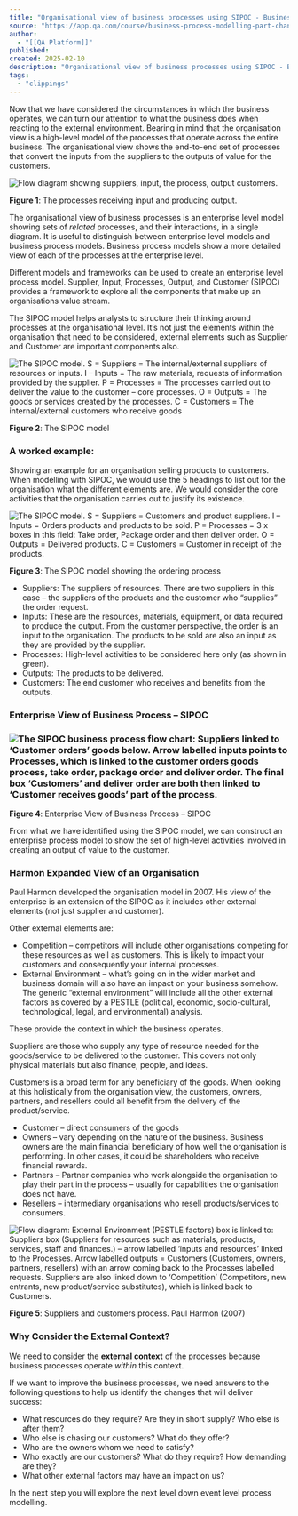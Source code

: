 ```yaml
---
title: "Organisational view of business processes using SIPOC - Business process modelling as part of change Lesson | QA Platform"
source: "https://app.qa.com/course/business-process-modelling-part-change-1698/organisational-view-business-processes-using-sipoc/?context_id=13677&context_resource=lp"
author:
  - "[[QA Platform]]"
published:
created: 2025-02-10
description: "Organisational view of business processes using SIPOC - Business process modelling as part of change lesson from QA Platform. Start learning today with our digital training solutions."
tags:
  - "clippings"
---
```

Now that we have considered the circumstances in which the business operates, we can turn our attention to what the business does when reacting to the external environment. Bearing in mind that the organisation view is a high-level model of the processes that operate across the entire business. The organisational view shows the end-to-end set of processes that convert the inputs from the suppliers to the outputs of value for the customers. 

![Flow diagram showing suppliers, input, the process, output customers.](https://assets.cloudacademy.com/bakery/media/uploads/entity/blobid1-3b55cd86-8c25-4b9a-acbc-b7a242f2e1fb.png)

**Figure 1**: The processes receiving input and producing output.

The organisational view of business processes is an enterprise level model showing sets of *related* processes, and their interactions, in a single diagram. It is useful to distinguish between enterprise level models and business process models. Business process models show a more detailed view of each of the processes at the enterprise level. 

Different models and frameworks can be used to create an enterprise level process model. Supplier, Input, Processes, Output, and Customer (SIPOC) provides a framework to explore all the components that make up an organisations value stream.  

The SIPOC model helps analysts to structure their thinking around processes at the organisational level. It’s not just the elements within the organisation that need to be considered, external elements such as Supplier and Customer are important components also. 

![The SIPOC model. S = Suppliers = The internal/external suppliers of resources or inputs. I – Inputs = The raw materials, requests of information provided by the supplier. P = Processes = The processes carried out to deliver the value to the customer – core processes. O = Outputs = The goods or services created by the processes. C = Customers = The internal/external customers who receive goods](https://assets.cloudacademy.com/bakery/media/uploads/entity/blobid3-faf27094-d214-4865-9b77-e1ddaed19b49.png)

**Figure 2**: The SIPOC model

### **A worked example:** 

Showing an example for an organisation selling products to customers. When modelling with SIPOC, we would use the 5 headings to list out for the organisation what the different elements are. We would consider the core activities that the organisation carries out to justify its existence. 

![The SIPOC model. S = Suppliers = Customers and product suppliers. I – Inputs = Orders products and products to be sold. P = Processes = 3 x boxes in this field: Take order, Package order and then deliver order. O = Outputs = Delivered products. C = Customers = Customer in receipt of the products.](https://assets.cloudacademy.com/bakery/media/uploads/entity/blobid5-164607b5-f147-40aa-862f-c11ff7fdc75d.png)

**Figure 3**: The SIPOC model showing the ordering process

- Suppliers: The suppliers of resources. There are two suppliers in this case – the suppliers of the products and the customer who “supplies” the order request.
- Inputs: These are the resources, materials, equipment, or data required to produce the output. From the customer perspective, the order is an input to the organisation. The products to be sold are also an input as they are provided by the supplier.
- Processes: High-level activities to be considered here only (as shown in green).
- Outputs: The products to be delivered.
- Customers: The end customer who receives and benefits from the outputs.

### **Enterprise View of Business Process – SIPOC**

### ![The SIPOC business process flow chart: Suppliers linked to ‘Customer orders’ goods below. Arrow labelled inputs points to Processes, which is linked to the customer orders goods process, take order, package order and deliver order.  The final box ‘Customers’ and deliver order are both then linked to ‘Customer receives goods’ part of the process.](https://assets.cloudacademy.com/bakery/media/uploads/entity/blobid7-d8e3c2e1-6f7d-4d4b-a544-1ff0904fb889.png)

**Figure 4**: Enterprise View of Business Process – SIPOC

From what we have identified using the SIPOC model, we can construct an enterprise process model to show the set of high-level activities involved in creating an output of value to the customer. 

### **Harmon Expanded View of an Organisation** 

Paul Harmon developed the organisation model in 2007. His view of the enterprise is an extension of the SIPOC as it includes other external elements (not just supplier and customer).

Other external elements are: 

- Competition – competitors will include other organisations competing for these resources as well as customers. This is likely to impact your customers and consequently your internal processes.
- External Environment – what’s going on in the wider market and business domain will also have an impact on your business somehow. The generic “external environment” will include all the other external factors as covered by a PESTLE (political, economic, socio-cultural, technological, legal, and environmental) analysis.

These provide the context in which the business operates. 

Suppliers are those who supply any type of resource needed for the goods/service to be delivered to the customer. This covers not only physical materials but also finance, people, and ideas. 

Customers is a broad term for any beneficiary of the goods. When looking at this holistically from the organisation view, the customers, owners, partners, and resellers could all benefit from the delivery of the product/service. 

- Customer – direct consumers of the goods
- Owners – vary depending on the nature of the business. Business owners are the main financial beneficiary of how well the organisation is performing. In other cases, it could be shareholders who receive financial rewards.
- Partners – Partner companies who work alongside the organisation to play their part in the process – usually for capabilities the organisation does not have.
- Resellers – intermediary organisations who resell products/services to consumers.

![Flow diagram: External Environment (PESTLE factors) box is linked to: Suppliers box (Suppliers for resources such as materials, products, services, staff and finances.) – arrow labelled ‘inputs and resources’ linked to the Processes.  Arrow labelled outputs = Customers (Customers, owners, partners, resellers) with an arrow coming back to the Processes labelled requests. Suppliers are also linked down to ‘Competition’ (Competitors, new entrants, new product/service substitutes), which is linked back to Customers.](https://assets.cloudacademy.com/bakery/media/uploads/entity/blobid1-ab5c72d6-dbed-49b3-99e9-e0a049f5989e.png)

**Figure 5**: Suppliers and customers process. Paul Harmon (2007)

### **Why Consider the External Context?** 

We need to consider the **external context** of the processes because business processes operate *within* this context. 

If we want to improve the business processes, we need answers to the following questions to help us identify the changes that will deliver success: 

- What resources do they require? Are they in short supply? Who else is after them?
- Who else is chasing our customers? What do they offer?
- Who are the owners whom we need to satisfy?
- Who exactly are our customers? What do they require? How demanding are they?
- What other external factors may have an impact on us?

In the next step you will explore the next level down event level process modelling.